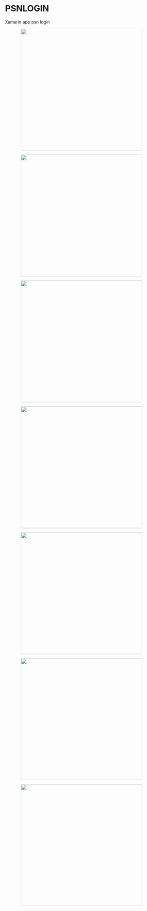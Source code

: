 # PSNLOGIN
 Xamarin app psn login

<p align="center">
<img  width="400" src="Screenshot_20190829-202335.png"/>
</p>
<p align="center">
<img  width="400" src="Screenshot_20190829-202343.png"/>
</p>
<p align="center">
<img  width="400" src="Screenshot_20190829-202353.png"/>
</p>
<p align="center">
<img  width="400" src="Screenshot_20190829-202400.png"/>
</p>
<p align="center">
<img  width="400" src="Screenshot_20190829-202406.png"/>
</p>
<p align="center">
<img  width="400" src="Screenshot_20190829-202455.png"/>
</p>
<p align="center">
<img  width="400" src="Screenshot_20190829-203659.png"/>
</p>
